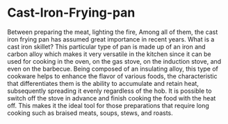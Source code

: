 # Cast-Iron-Frying-pan
Between preparing the meat, lighting the fire, Among all of them, the cast iron frying pan has assumed great importance in recent years.
What is a cast iron skillet?
This particular type of pan is made up of an iron and carbon alloy which makes it very versatile in the kitchen since it can be used for cooking in the oven, on the gas stove, on the induction stove, and even on the barbecue.
Being composed of an insulating alloy, this type of cookware helps to enhance the flavor of various foods, the characteristic that differentiates them is the ability to accumulate and retain heat, subsequently spreading it evenly regardless of the hob.
It is possible to switch off the stove in advance and finish cooking the food with the heat off.
This makes it the ideal tool for those preparations that require long cooking such as braised meats, soups, stews, and roasts.
